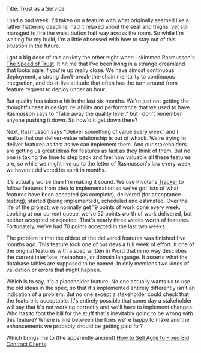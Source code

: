 Title: Trust as a Service

I had a bad week. I'd taken on a feature with what originally seemed
like a rather flattering deadline, had it relaxed about the seat and
thighs, yet still managed to fire the waist button half way across the
room. So while I'm waiting for my build, I'm a little obsessed with how
to stay out of this situation in the future.

I got a big dose of this anxiety the other night when I skimmed
Rasmusson's [The Speed of Trust][]. It hit me that I've been living in a
strange dreamland that looks agile if you're up really close. We have
almost continuous deployment, a strong don't-break-the-chain mentality
to continuous integration, and do-it-live attitude that often has the
turn around from feature request to deploy under an hour.

But quality has taken a hit in the last six months. We're just not
getting the thoughtfulness in design, reliability and performance that
we used to have. Rasmusson says to “Take away the quality lever,” but I
don't remember anyone pushing it down. So how'd it get down there?

Next, Rasmusson says “Deliver something of value every week” and I
realize that our deliver-value relationship is out of whack. We're
trying to deliver features as fast as we can implement them. And our
stakeholders are getting us great ideas for features as fast as they
think of them. But no one is taking the time to step back and feel how
valuable all these features are, so while we might live up to the letter
of Rasmusson's law every week, we haven't delivered its spirit in
months.

It's actually worse than I'm making it sound. We use Pivotal's
[Tracker][] to follow features from idea to implementation so we've got
lists of what features have been accepted (as complete), delivered (for
acceptance testing), started (being implemented), scheduled and
estimated. Over the life of the project, we normally get 19 points of
work done every week. Looking at our current queue, we've 52 points
worth of work delivered, but neither accepted or rejected. That's nearly
three weeks worth of features. Fortunately, we've had 70 points accepted
in the last two weeks.

The problem is that the oldest of the delivered features was finished
five months ago. This feature took one of our devs a full week of
effort. It one of the original features with a spec written in Word that
in no way describes the current interface, metaphors, or domain
language. It asserts what the database tables are supposed to be named.
In only mentions two kinds of validation or errors that might happen.

Which is to say, it's a placeholder feature. No one actually wants us to
use the old ideas in the spec, so that it's implemented entirely
differently isn't an indication of a problem. But no one except a
stakeholder could check that the feature is acceptable. It's entirely
possible that some day a stakeholder will say that it's not working
correctly and we'll have to implement changes. Who has to foot the bill
for the stuff that's inevitably going to be wrong with this feature?
Where is line between the fixes we're happy to make and the enhancements
we probably should be getting paid for?

Which brings me to (the apparently ancient) [How to Sell Agile to Fixed
Bid Contract Clients][].

  [The Speed of Trust]: http://www.pragprog.com/magazines/2011-03/way-of-the-agile-warrior
  [Tracker]: https://www.pivotaltracker.com/
  [How to Sell Agile to Fixed Bid Contract Clients]: http://www.codesqueeze.com/how-to-sell-agile-to-fixed-bid-contract-clients/
